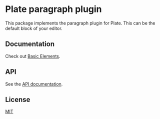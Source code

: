 # Plate paragraph plugin

This package implements the paragraph plugin for Plate. This can be the
default block of your editor.

## Documentation

Check out
[Basic Elements](https://platejs.org/docs/basic-elements).

## API

See the [API documentation](https://plate-api.udecode.io/globals.html). 

## License

[MIT](../../../LICENSE)
